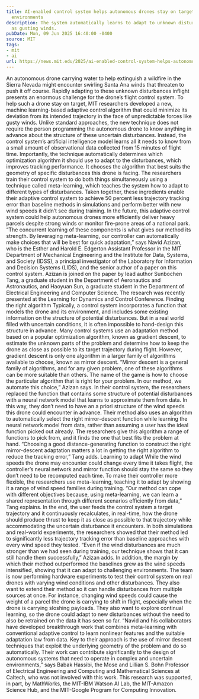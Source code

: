 ```yaml
---
title: AI-enabled control system helps autonomous drones stay on target in uncertain
  environments
description: The system automatically learns to adapt to unknown disturbances such
  as gusting winds.
pubDate: Mon, 09 Jun 2025 16:40:00 -0400
source: MIT
tags:
- mit
- ai
url: https://news.mit.edu/2025/ai-enabled-control-system-helps-autonomous-drones-uncertain-environments-0609
---
```


An autonomous drone carrying water to help extinguish a wildfire in the Sierra Nevada might encounter swirling Santa Ana winds that threaten to push it off course. Rapidly adapting to these unknown disturbances inflight presents an enormous challenge for the drone’s flight control system.
To help such a drone stay on target, MIT researchers developed a new, machine learning-based adaptive control algorithm that could minimize its deviation from its intended trajectory in the face of unpredictable forces like gusty winds.
Unlike standard approaches, the new technique does not require the person programming the autonomous drone to know anything in advance about the structure of these uncertain disturbances. Instead, the control system’s artificial intelligence model learns all it needs to know from a small amount of observational data collected from 15 minutes of flight time.
Importantly, the technique automatically determines which optimization algorithm it should use to adapt to the disturbances, which improves tracking performance. It chooses the algorithm that best suits the geometry of specific disturbances this drone is facing.
The researchers train their control system to do both things simultaneously using a technique called meta-learning, which teaches the system how to adapt to different types of disturbances.
Taken together, these ingredients enable their adaptive control system to achieve 50 percent less trajectory tracking error than baseline methods in simulations and perform better with new wind speeds it didn’t see during training.
In the future, this adaptive control system could help autonomous drones more efficiently deliver heavy parcels despite strong winds or monitor fire-prone areas of a national park.
“The concurrent learning of these components is what gives our method its strength. By leveraging meta-learning, our controller can automatically make choices that will be best for quick adaptation,” says Navid Azizan, who is the Esther and Harold E. Edgerton Assistant Professor in the MIT Department of Mechanical Engineering and the Institute for Data, Systems, and Society (IDSS), a principal investigator of the Laboratory for Information and Decision Systems (LIDS), and the senior author of a paper on this control system.
Azizan is joined on the paper by lead author Sunbochen Tang, a graduate student in the Department of Aeronautics and Astronautics, and Haoyuan Sun, a graduate student in the Department of Electrical Engineering and Computer Science. The research was recently presented at the Learning for Dynamics and Control Conference.
Finding the right algorithm
Typically, a control system incorporates a function that models the drone and its environment, and includes some existing information on the structure of potential disturbances. But in a real world filled with uncertain conditions, it is often impossible to hand-design this structure in advance.
Many control systems use an adaptation method based on a popular optimization algorithm, known as gradient descent, to estimate the unknown parts of the problem and determine how to keep the drone as close as possible to its target trajectory during flight. However, gradient descent is only one algorithm in a larger family of algorithms available to choose, known as mirror descent.
“Mirror descent is a general family of algorithms, and for any given problem, one of these algorithms can be more suitable than others. The name of the game is how to choose the particular algorithm that is right for your problem. In our method, we automate this choice,” Azizan says.
In their control system, the researchers replaced the function that contains some structure of potential disturbances with a neural network model that learns to approximate them from data. In this way, they don’t need to have an a priori structure of the wind speeds this drone could encounter in advance.
Their method also uses an algorithm to automatically select the right mirror-descent function while learning the neural network model from data, rather than assuming a user has the ideal function picked out already. The researchers give this algorithm a range of functions to pick from, and it finds the one that best fits the problem at hand.
“Choosing a good distance-generating function to construct the right mirror-descent adaptation matters a lot in getting the right algorithm to reduce the tracking error,” Tang adds.
Learning to adapt
While the wind speeds the drone may encounter could change every time it takes flight, the controller’s neural network and mirror function should stay the same so they don’t need to be recomputed each time.
To make their controller more flexible, the researchers use meta-learning, teaching it to adapt by showing it a range of wind speed families during training.
“Our method can cope with different objectives because, using meta-learning, we can learn a shared representation through different scenarios efficiently from data,” Tang explains.
In the end, the user feeds the control system a target trajectory and it continuously recalculates, in real-time, how the drone should produce thrust to keep it as close as possible to that trajectory while accommodating the uncertain disturbance it encounters.
In both simulations and real-world experiments, the researchers showed that their method led to significantly less trajectory tracking error than baseline approaches with every wind speed they tested.
“Even if the wind disturbances are much stronger than we had seen during training, our technique shows that it can still handle them successfully,” Azizan adds.
In addition, the margin by which their method outperformed the baselines grew as the wind speeds intensified, showing that it can adapt to challenging environments.
The team is now performing hardware experiments to test their control system on real drones with varying wind conditions and other disturbances.
They also want to extend their method so it can handle disturbances from multiple sources at once. For instance, changing wind speeds could cause the weight of a parcel the drone is carrying to shift in flight, especially when the drone is carrying sloshing payloads.
They also want to explore continual learning, so the drone could adapt to new disturbances without the need to also be retrained on the data it has seen so far.
“Navid and his collaborators have developed breakthrough work that combines meta-learning with conventional adaptive control to learn nonlinear features and the suitable adaptation law from data. Key to their approach is the use of mirror descent techniques that exploit the underlying geometry of the problem and do so automatically. Their work can contribute significantly to the design of autonomous systems that need to operate in complex and uncertain environments,” says Babak Hassibi, the Mose and Lillian S. Bohn Professor of Electrical Engineering and Computing and Mathematical Sciences at Caltech, who was not involved with this work.
This research was supported, in part, by MathWorks, the MIT-IBM Watson AI Lab, the MIT-Amazon Science Hub, and the MIT-Google Program for Computing Innovation.